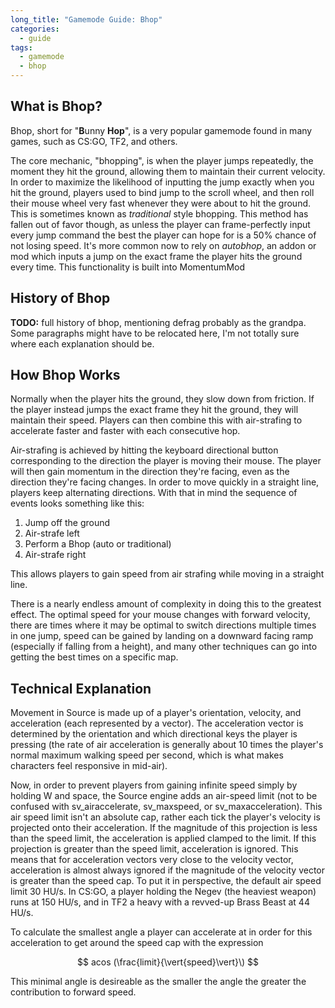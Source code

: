 ```yaml
---
long_title: "Gamemode Guide: Bhop"
categories:
  - guide
tags:
  - gamemode
  - bhop
---
```


## What is Bhop?

Bhop, short for "**B**unny **Hop**", is a very popular gamemode found in many games, such as CS:GO, TF2, and others.

The core mechanic, "bhopping", is when the player jumps repeatedly, the moment they hit the ground, allowing them to maintain their current velocity. In order to maximize the likelihood of inputting the jump exactly when you hit the ground, players used to bind jump to the scroll wheel, and then roll their mouse wheel very fast whenever they were about to hit the ground. This is sometimes known as *traditional* style bhopping. This method has fallen out of favor though, as unless the player can frame-perfectly input every jump command the best the player can hope for is a 50% chance of not losing speed. It's more common now to rely on *autobhop*, an addon or mod which inputs a jump on the exact frame the player hits the ground every time. This functionality is built into MomentumMod

## History of Bhop

**TODO:** full history of bhop, mentioning defrag probably as the grandpa. Some paragraphs might have to be relocated here, I'm not totally sure where each explanation should be.

## How Bhop Works

Normally when the player hits the ground, they slow down from friction. If the player instead jumps the exact frame they hit the ground, they will maintain their speed. Players can then combine this with air-strafing to accelerate faster and faster with each consecutive hop.

Air-strafing is achieved by hitting the keyboard directional button corresponding to the direction the player is moving their mouse. The player will then gain momentum in the direction they're facing, even as the direction they're facing changes. In order to move quickly in a straight line, players keep alternating directions. With that in mind the sequence of events looks something like this:

1. Jump off the ground
2. Air-strafe left
3. Perform a Bhop (auto or traditional)
4. Air-strafe right

This allows players to gain speed from air strafing while moving in a straight line.

There is a nearly endless amount of complexity in doing this to the greatest effect. The optimal speed for your mouse changes with forward velocity, there are times where it may be optimal to switch directions multiple times in one jump, speed can be gained by landing on a downward facing ramp (especially if falling from a height), and many other techniques can go into getting the best times on a specific map.

## Technical Explanation

Movement in Source is made up of a player's orientation, velocity, and acceleration (each represented by a vector). The acceleration vector is determined by the orientation and which directional keys the player is pressing (the rate of air acceleration is generally about 10 times the player's normal maximum walking speed per second, which is what makes characters feel responsive in mid-air).

Now, in order to prevent players from gaining infinite speed simply by holding W and space, the Source engine adds an air-speed limit (not to be confused with sv_airaccelerate, sv_maxspeed, or sv_maxacceleration). This air speed limit isn't an absolute cap, rather each tick the player's velocity is projected onto their acceleration. If the magnitude of this projection is less than the speed limit, the acceleration is applied clamped to the limit. If this projection is greater than the speed limit, acceleration is ignored. This means that for acceleration vectors very close to the velocity vector, acceleration is almost always ignored if the magnitude of the velocity vector is greater than the speed cap. To put it in perspective, the default air speed limit 30 HU/s. In CS:GO, a player holding the Negev (the heaviest weapon) runs at 150 HU/s, and in TF2 a heavy with a revved-up Brass Beast at 44 HU/s.

To calculate the smallest angle a player can accelerate at in order for this acceleration to get around the speed cap with the expression 

$$ acos (\frac{limit}{\vert{speed}\vert}\) $$

This minimal angle is desireable as the smaller the angle the greater the contribution to forward speed.
